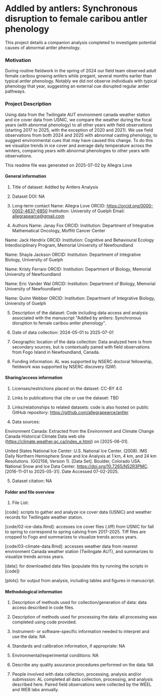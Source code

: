 # Addled by antlers: Synchronous disruption to female caribou antler phenology
This project details a companion analysis completed to investigate potential causes of abnormal antler phenology.

### Motivation
During routine fieldwork in the spring of 2024 our field team observed adult female caribou growing antlers while pregant, several months earlier than typical antler phenology. Notably we did not observe individuals with typical phenology that year, suggesting an external cue disrupted regular antler pathways. 

### Project Description
Using data from the Twilingate AUT environment canada weather station and ice cover data from USNIC, we compare the weather during the focal years (with abnormal phenology) to all other years with field observations (starting 2017 to 2025, with the exception of 2020 and 2021). We use field observations from both 2024 and 2025 with abnormal casting phenology, to suggest environmental cues that may have caused this change. To do this we visualize trends in ice cover and average daily temperature across the winters, comparing years with abnormal phenologies to other years with observations.

This readme file was generated on 2025-07-02 by Allegra Love


#### General information

1. Title of dataset: Addled by Antlers Analysis

2. Dataset DOI: NA

3. Long-term contact
 Name: Allegra Love
 ORCID: https://orcid.org/0000-0002-4637-6850
 Institution: University of Guelph
 Email: allegrapearce@gmail.com

4. Authors
 Name: Janay Fox
 ORCID:
 Institution: Department of Integrative Mathematical Oncology, Moffitt Cancer Center

 Name: Jack Hendrix
 ORCID:
 Institution: Cognitive and Behavioural Ecology Interdisciplinary Program, Memorial University of Newfoundland

 Name: Shayla Jackson
 ORCID:
 Institution: Department of Integrative Biology, University of Guelph

 Name: Kristy Ferraro
 ORCID:
 Institution: Department of Biology, Memorial University of Newfoundland 

 Name: Eric Vander Wal
 ORCID:
 Institution: Department of Biology, Memorial University of Newfoundland 

 Name: Quinn Webber
 ORCID:
 Institution: Department of Integrative Biology, University of Guelph

5. Description of the dataset: 
Code including data access and analysis associated with the manuscript "Addled by antlers: Synchronous disruption to female caribou antler phenology".

6. Date of data collection: 
2024-05-01 to 2025-07-01

7. Geographic location of the data collection:
Data analyzed here is from secondary sources, but is contextually paired with field observations from Fogo Island in Newfoundland, Canada.

9. Funding information:
AL was supported by NSERC doctoral fellowship, fieldwork was supported by NSERC discovery (QW).
 

#### Sharing/access information

1. Licenses/restrictions placed on the dataset: CC-BY 4.0

2. Links to publications that cite or use the dataset: TBD

3. Links/relationships to related datasets: code is also hosted on public GitHub repository: https://github.com/allegrapearce/antler

4. Data sources: 

Environment Canada: Extracted from the Environment and Climate Change Canada Historical Climate Data web site (https://climate.weather.gc.ca/index_e.html) on [2025-06-01].

United States National Ice Center: U.S. National Ice Center. (2008). IMS Daily Northern Hemisphere Snow and Ice Analysis at 1 km, 4 km, and 24 km Resolutions. (G02156, Version 1). [Data Set]. Boulder, Colorado USA. National Snow and Ice Data Center. https://doi.org/10.7265/N52R3PMC. [2016-11-01 to 2025-05-31]. Date Accessed 07-02-2025.

5. Dataset citation: NA


#### Folder and file overview

1. File List:

[code]: scripts to gather and analyze ice cover data (USNIC) and weather records for Twillingate weather station.

[code/02-ice-data.Rmd]: accesses ice cover files (.tiff) from USNIC for fall to spring to correspond to spring calving from 2017-2025. Tiff files are cropped to Fogo and summarizes to visualize trends across years.

[code/03-climate-data.Rmd]: accesses weather data from nearest environment Canada weather station (Twilingate AUT), and summarizes to visualize trends across years.

[data]: for downloaded data files (populate this by running the scripts in [code])

[plots]: for output from analysis, including tables and figures in manuscript.


#### Methodological information

1. Description of methods used for collection/generation of data: data access described in code files.

2. Description of methods used for processing the data: all processing was completed using code provided.

3. Instrument- or software-specific information needed to interpret and use the data: NA

4. Standards and calibration information, if appropriate: NA

5. Environmental/experimental conditions: NA

6. Describe any quality assurance procedures performed on the data: NA

7. People involved with data collection, processing, analysis and/or submission: AL completed all data collection, processing, and analysis described here. Paired field observations were collected by the WEEL and WEB labs annually.

